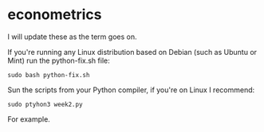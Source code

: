 # econometrics

I will update these as the term goes on. 

If you're running any Linux distribution based on Debian (such as Ubuntu or Mint) run the python-fix.sh file:

```
sudo bash python-fix.sh
```

Sun the scripts from your Python compiler, if you're on Linux I recommend:

```
sudo ptyhon3 week2.py
```
For example. 
